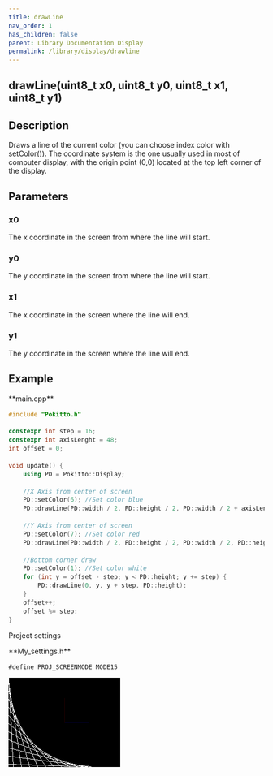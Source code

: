 ```yaml
---
title: drawLine
nav_order: 1
has_children: false
parent: Library Documentation Display
permalink: /library/display/drawline
---
```


## drawLine(uint8_t x0, uint8_t y0, uint8_t x1, uint8_t y1)

## Description

Draws a line of the current color (you can choose index color with [setColor()]({{site.url}}{{site.baseurl}}/library/display/setcolor)).
The coordinate system is the one usually used in most of computer display, with the origin point (0,0) located at the top left corner of the display.

## Parameters

### x0
The x coordinate in the screen from where the line will start. 

### y0
The y coordinate in the screen from where the line will start. 

### x1
The x coordinate in the screen where the line will end.

### y1
The y coordinate in the screen where the line will end.

## Example

<div class="code-example" markdown="1">
**main.cpp**
</div>


```cpp
#include "Pokitto.h"

constexpr int step = 16;
constexpr int axisLenght = 48;
int offset = 0;

void update() {
    using PD = Pokitto::Display;

    //X Axis from center of screen
    PD::setColor(6); //Set color blue
    PD::drawLine(PD::width / 2, PD::height / 2, PD::width / 2 + axisLenght, PD::height / 2);

    //Y Axis from center of screen
    PD::setColor(7); //Set color red
    PD::drawLine(PD::width / 2, PD::height / 2, PD::width / 2, PD::height / 2 - axisLenght);

    //Bottom corner draw
    PD::setColor(1); //Set color white
    for (int y = offset - step; y < PD::height; y += step) {
        PD::drawLine(0, y, y + step, PD::height);
    }
    offset++;
    offset %= step;
}
```

Project settings
<div class="code-example" markdown="1">
**My_settings.h**
</div>

```
#define PROJ_SCREENMODE MODE15
```

<div style="min-width: 33.33%">
    <img src="drawline.gif">
</div>
